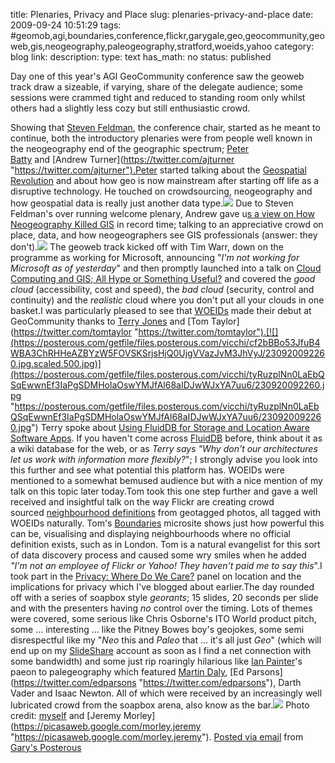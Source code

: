 title: Plenaries, Privacy and Place
slug: plenaries-privacy-and-place
date: 2009-09-24 10:51:29
tags: #geomob,agi,boundaries,conference,flickr,garygale,geo,geocommunity,geoweb,gis,neogeography,paleogeography,stratford,woeids,yahoo
category: blog
link: 
description: 
type: text
has_math: no
status: published

Day one of this year's AGI GeoCommunity conference saw the geoweb track draw a sizeable, if varying, share of the delegate audience; some sessions were crammed tight and reduced to standing room only whilst others had a slightly less cozy but still enthusiastic crowd.

<!-- TEASER_END -->

Showing that [Steven Feldman](https://twitter.com/stevenfeldman "https://twitter.com/stevenfeldman"), the conference chair, started as he meant to continue, both the introductory plenaries were from people well known in the neogeography end of the geographic spectrum; [Peter Batty](https://twitter.com/pmbatty "https://twitter.com/pmbatty") and [Andrew Turner](https://twitter.com/ajturner "https://twitter.com/ajturner").Peter started talking about the [Geospatial Revolution](https://www.slideshare.net/pmbatty "https://www.slideshare.net/pmbatty") and about how geo is now mainstream after starting off life as a disruptive technology. He touched on crowdsourcing, neogeography and how geospatial data is really just another data type.[![](https://posterous.com/getfile/files.posterous.com/vicchi/XUShsxLmGC0E54uYNpSrvG3Wo2dFFHBX4BQnFjDfnjgFuH8w7MNRK0xYEKNx/230920092254.jpg.scaled.500.jpg)](https://posterous.com/getfile/files.posterous.com/vicchi/Rpcu0MOJGjYOsvAlbFNeAnLSEhUWwWjge6rwB13mmztWZ41wWtB10rq7UZ9S/230920092254.jpg "https://posterous.com/getfile/files.posterous.com/vicchi/Rpcu0MOJGjYOsvAlbFNeAnLSEhUWwWjge6rwB13mmztWZ41wWtB10rq7UZ9S/230920092254.jpg") Due to Steven Feldman's over running welcome plenary, Andrew gave u[s a view on How Neogeography Killed GIS](https://www.slideshare.net/ajturner "https://www.slideshare.net/ajturner") in record time; talking to an appreciative crowd on place, data, and how neogeographers see GIS professionals (answer: they don't).[![](https://posterous.com/getfile/files.posterous.com/vicchi/sDsxPQjvyEQfJIzHstWxw9Qogz9gOtjLF162ahb3WHfeumuqQjzf0ghTlhZ3/230920092256.jpg.scaled.500.jpg)](https://posterous.com/getfile/files.posterous.com/vicchi/GPbfpo9MECvGrwtK9RB1SYamL8nuMZtrIg1Kw2eJJ9RhDxakBbNCTO47zEDi/230920092256.jpg "https://posterous.com/getfile/files.posterous.com/vicchi/GPbfpo9MECvGrwtK9RB1SYamL8nuMZtrIg1Kw2eJJ9RhDxakBbNCTO47zEDi/230920092256.jpg") The geoweb track kicked off with Tim Warr, down on the programme as working for Microsoft, announcing "*I'm not working for Microsoft as of yesterday*" and then promptly launched into a talk on [Cloud Computing and GIS; All Hype or Something Useful?](https://www.slideshare.net/geocommunitylive/tim-warr-cloud-computing-and-gis-all-hype-or-something-useful "https://www.slideshare.net/geocommunitylive/tim-warr-cloud-computing-and-gis-all-hype-or-something-useful") and covered the *good cloud* (accessibility, cost and speed), the *bad cloud* (security, control and continuity) and the *realistic* cloud where you don't put all your clouds in one basket.I was particularly pleased to see that [WOEIDs](https://developer.yahoo.com/geo/geoplanet/ "https://developer.yahoo.com/geo/geoplanet/") made their debut at GeoCommunity thanks to [Terry Jones](https://twitter.com/terrycojones "https://twitter.com/terrycojones") and [Tom Taylor](https://twitter.com/tomtaylor "https://twitter.com/tomtaylor").[![](https://posterous.com/getfile/files.posterous.com/vicchi/cf2bBBo53JfuB4WBA3ChRHHeAZBYzW5FOVSKSrjsHjQ0UjgVVazJvM3JhVyJ/230920092260.jpg.scaled.500.jpg)](https://posterous.com/getfile/files.posterous.com/vicchi/tyRuzplNn0LaEbQSqEwwnEf3IaPgSDMHolaOswYMJfAl68aIDJwWJxYA7uu6/230920092260.jpg "https://posterous.com/getfile/files.posterous.com/vicchi/tyRuzplNn0LaEbQSqEwwnEf3IaPgSDMHolaOswYMJfAl68aIDJwWJxYA7uu6/230920092260.jpg") Terry spoke about [Using FluidDB for Storage and Location Aware Software Apps](https://www.slideshare.net/geocommunitylive/terry-jones-using-fluiddb-for-storage-in-locationaware-software "https://www.slideshare.net/geocommunitylive/terry-jones-using-fluiddb-for-storage-in-locationaware-software"). If you haven't come across [FluidDB](https://www.fluidinfo.com/ "https://www.fluidinfo.com/") before, think about it as a wiki database for the web, or as *Terry says "Why don't our architectures let us work with information more flexibly?*"; I strongly advise you look into this further and see what potential this platform has. WOEIDs were mentioned to a somewhat bemused audience but with a nice mention of my talk on this topic later today.Tom took this one step further and gave a well received and insightful talk on the way Flickr are creating crowd sourced [neighbourhood definitions](https://code.flickr.com/blog/2008/10/30/the-shape-of-alpha/ "https://code.flickr.com/blog/2008/10/30/the-shape-of-alpha/") from geotagged photos, all tagged with WOEIDs naturally. Tom's [Boundaries](https://boundaries.tomtaylor.co.uk/ "https://boundaries.tomtaylor.co.uk/") microsite shows just how powerful this can be, visualising and displaying neighbourhoods where no official definition exists, such as in London. Tom is a natural evangelist for this sort of data discovery process and caused some wry smiles when he added *"I'm not an employee of Flickr or Yahoo! They haven't paid me to say this*".I took part in the [Privacy: Where Do We Care?](/2009/09/24/location-and-privacy-where-do-we-care/ "/2009/09/24/location-and-privacy-where-do-we-care/") panel on location and the implications for privacy which I've blogged about earlier.The day rounded off with a series of soapbox style *georants*; 15 slides, 20 seconds per slide and with the presenters having *no* control over the timing. Lots of themes were covered, some serious like Chris Osborne's ITO World product pitch, some ... interesting ... like the Pitney Bowes boy's geojokes, some semi disrespectful like my "*Neo* this and *Paleo* that ... it's all just *Geo*" (which will end up on my [SlideShare](https://www.slideshare.net/vicchi "https://www.slideshare.net/vicchi") account as soon as I find a net connection with some bandwidth) and some just rip roaringly hilarious like [Ian Painter](https://twitter.com/iapainter "https://twitter.com/iapainter")'s paeon to palegeography which featured [Martin Daly](https://twitter.com/mpdaly "https://twitter.com/mpdaly"), [Ed Parsons](https://twitter.com/edparsons "https://twitter.com/edparsons"), Darth Vader and Isaac Newton. All of which were received by an increasingly well lubricated crowd from the soapbox arena, also know as the bar.[![](https://posterous.com/getfile/files.posterous.com/vicchi/nKd4XUpWdBc0IN3hSOju7lYNaho4RqdWcZlPrDT1T703MoRXdHZnV2Ay4kAK/3948257262_1b1b1c76f5_b.jpg.scaled.500.jpg)](https://posterous.com/getfile/files.posterous.com/vicchi/HbKWTdc8SZC3Qp1KOLauS1TOVIwNEcV5AaOC7PMSk1BN3WgjloeGALiI1vOz/3948257262_1b1b1c76f5_b.jpg.scaled.1000.jpg "https://posterous.com/getfile/files.posterous.com/vicchi/HbKWTdc8SZC3Qp1KOLauS1TOVIwNEcV5AaOC7PMSk1BN3WgjloeGALiI1vOz/3948257262_1b1b1c76f5_b.jpg.scaled.1000.jpg")  Photo credit: [myself](https://www.flickr.com/photos/vicchi "https://www.flickr.com/photos/vicchi") and [Jeremy Morley](https://picasaweb.google.com/morley.jeremy "https://picasaweb.google.com/morley.jeremy").  [Posted via email](https://posterous.com "https://posterous.com") from [Gary's Posterous](https://vicchi.posterous.com/plenaries-privacy-and-place "https://vicchi.posterous.com/plenaries-privacy-and-place") 

 

